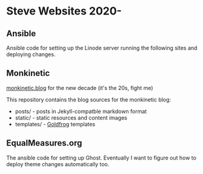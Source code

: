 # Steve Websites 2020-

## Ansible

Ansible code for setting up the Linode server running the following sites and deploying changes.

## Monkinetic

[monkinetic.blog](https://monkinetic.blog) for the new decade (it's the 20s, fight me)

This repository contains the blog sources for the monkinetic blog:

- posts/ - posts in Jekyll-compatble markdown format
- static/ - static resources and content images
- templates/ - [Goldfrog](https://github.com/sivy/goldfrog) templates

## EqualMeasures.org

The ansible code for setting up Ghost. Eventually I want to figure out how to deploy theme changes automatically too.
